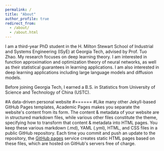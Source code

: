 ```yaml
---
permalink: /
title: "About"
author_profile: true
redirect_from: 
  - /about/
  - /about.html
---
```


I am a third-year PhD student in the H. Milton Stewart School of Industrial and Systems Engineering (ISyE) at Georgia Tech, advised by Prof. Tuo Zhao. My research focuses on deep learning theory. I am interested in function approximation and optimization theory of neural networks, as well as their statistical guarantees in learning applications. I am also interested in deep learning applications including large language models and diffusion models.

Before joining Georgia Tech, I earned a B.S. in Statistics from University of Science and Technology of China (USTC).





#A data-driven personal website
#======
#Like many other Jekyll-based GitHub Pages templates, Academic Pages makes you separate the website's content from its form. The content & metadata of your website are in structured markdown files, while various other files constitute the theme, specifying how to transform that content & metadata into HTML pages. You keep these various markdown (.md), YAML (.yml), HTML, and CSS files in a public GitHub repository. Each time you commit and push an update to the repository, the [GitHub pages](https://pages.github.com/) service creates static HTML pages based on these files, which are hosted on GitHub's servers free of charge.


